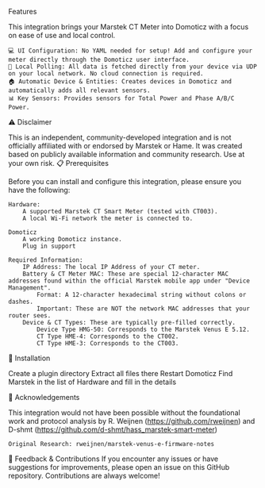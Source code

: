 Features

This integration brings your Marstek CT Meter into Domoticz with a focus on ease of use and local control.

    💻 UI Configuration: No YAML needed for setup! Add and configure your meter directly through the Domoticz user interface.
    📡 Local Polling: All data is fetched directly from your device via UDP on your local network. No cloud connection is required.
    🏠 Automatic Device & Entities: Creates devices in Domoticz and automatically adds all relevant sensors.
    📊 Key Sensors: Provides sensors for Total Power and Phase A/B/C Power.
    
⚠️ Disclaimer

This is an independent, community-developed integration and is not officially affiliated with or endorsed by Marstek or Hame. It was created based on publicly available information and community research. Use at your own risk.
📋 Prerequisites

Before you can install and configure this integration, please ensure you have the following:

    Hardware:
        A supported Marstek CT Smart Meter (tested with CT003).
        A local Wi-Fi network the meter is connected to.

    Domoticz
        A working Domoticz instance.
        Plug in support
        
    Required Information:
        IP Address: The local IP Address of your CT meter.
        Battery & CT Meter MAC: These are special 12-character MAC addresses found within the official Marstek mobile app under "Device Management".
            Format: A 12-character hexadecimal string without colons or dashes.
            Important: These are NOT the network MAC addresses that your router sees.
        Device & CT Types: These are typically pre-filled correctly.
            Device Type HMG-50: Corresponds to the Marstek Venus E 5.12.
            CT Type HME-4: Corresponds to the CT002.
            CT Type HME-3: Corresponds to the CT003.

🚀 Installation

Create a plugin directory
Extract all files there
Restart Domoticz
Find Marstek in the list of Hardware and fill in the details
    
🙏 Acknowledgements

This integration would not have been possible without the foundational work and protocol analysis by R. Weijnen (https://github.com/rweijnen) and D-shmt (https://github.com/d-shmt/hass_marstek-smart-meter)

    Original Research: rweijnen/marstek-venus-e-firmware-notes

💬 Feedback & Contributions
If you encounter any issues or have suggestions for improvements, please open an issue on this GitHub repository. Contributions are always welcome!
